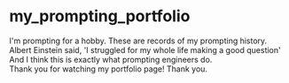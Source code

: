 # my_prompting_portfolio
 I'm prompting for a hobby. These are records of my prompting history.<br>
 Albert Einstein said, 'I struggled for my whole life making a good question'<br>
 And I think this is exactly what prompting engineers do.<br>
 Thank you for watching my portfolio page! Thank you.
